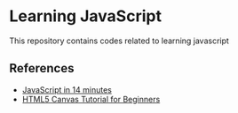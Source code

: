 # Learning JavaScript
This repository contains codes related to learning javascript

## References

- [JavaScript in 14 minutes](https://jgthms.com/javascript-in-14-minutes/)
- [HTML5 Canvas Tutorial for Beginners](https://www.youtube.com/watch?v=EO6OkltgudE)

